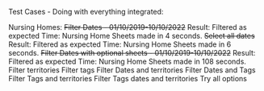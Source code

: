 Test Cases - Doing with everything integrated:

Nursing Homes: 
    ~~Filter Dates - 01/10/2019-10/10/2022~~
        Result: Filtered as expected
        Time: Nursing Home Sheets made in 4 seconds.
    ~~Select all dates~~
        Result: Filtered as expected
        Time: Nursing Home Sheets made in 6 seconds.
    ~~Filter Dates with optional sheets - 01/10/2019-10/10/2022~~
        Result: Filtered as expected
        Time: Nursing Home Sheets made in 108 seconds.
    Filter territories
    Filter tags
    Filter Dates and territories
    Filter Dates and Tags
    Filter Tags and territories
    Filter Tags dates and territories
    Try all options